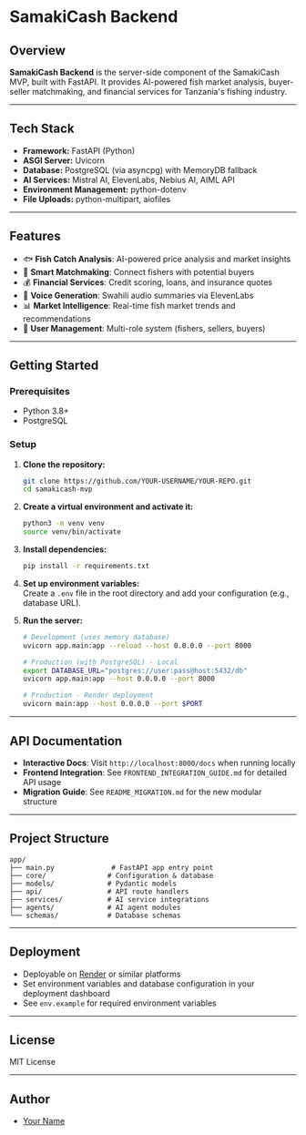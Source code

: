 # SamakiCash Backend

## Overview

**SamakiCash Backend** is the server-side component of the SamakiCash MVP, built with FastAPI. It provides AI-powered fish market analysis, buyer-seller matchmaking, and financial services for Tanzania's fishing industry.

---

## Tech Stack

- **Framework:** FastAPI (Python)
- **ASGI Server:** Uvicorn
- **Database:** PostgreSQL (via asyncpg) with MemoryDB fallback
- **AI Services:** Mistral AI, ElevenLabs, Nebius AI, AIML API
- **Environment Management:** python-dotenv
- **File Uploads:** python-multipart, aiofiles

---

## Features

- 🐟 **Fish Catch Analysis**: AI-powered price analysis and market insights
- 🤝 **Smart Matchmaking**: Connect fishers with potential buyers
- 💰 **Financial Services**: Credit scoring, loans, and insurance quotes
- 🎵 **Voice Generation**: Swahili audio summaries via ElevenLabs
- 📊 **Market Intelligence**: Real-time fish market trends and recommendations
- 🔐 **User Management**: Multi-role system (fishers, sellers, buyers)

---

## Getting Started

### Prerequisites

- Python 3.8+
- PostgreSQL

### Setup

1. **Clone the repository:**
   ```sh
   git clone https://github.com/YOUR-USERNAME/YOUR-REPO.git
   cd samakicash-mvp
   ```

2. **Create a virtual environment and activate it:**
   ```sh
   python3 -m venv venv
   source venv/bin/activate
   ```

3. **Install dependencies:**
   ```sh
   pip install -r requirements.txt
   ```

4. **Set up environment variables:**  
   Create a `.env` file in the root directory and add your configuration (e.g., database URL).

5. **Run the server:**
   ```sh
   # Development (uses memory database)
   uvicorn app.main:app --reload --host 0.0.0.0 --port 8000
   
   # Production (with PostgreSQL) - Local
   export DATABASE_URL="postgres://user:pass@host:5432/db"
   uvicorn app.main:app --host 0.0.0.0 --port 8000
   
   # Production - Render deployment
   uvicorn main:app --host 0.0.0.0 --port $PORT
   ```

---

## API Documentation

- **Interactive Docs**: Visit `http://localhost:8000/docs` when running locally
- **Frontend Integration**: See `FRONTEND_INTEGRATION_GUIDE.md` for detailed API usage
- **Migration Guide**: See `README_MIGRATION.md` for the new modular structure

---

## Project Structure

```
app/
├── main.py              # FastAPI app entry point
├── core/               # Configuration & database
├── models/             # Pydantic models
├── api/                # API route handlers
├── services/           # AI service integrations
├── agents/             # AI agent modules
└── schemas/            # Database schemas
```

---

## Deployment

- Deployable on [Render](https://render.com/) or similar platforms
- Set environment variables and database configuration in your deployment dashboard
- See `env.example` for required environment variables

---

## License

MIT License

---

## Author

- [Your Name](https://github.com/YOUR-USERNAME)